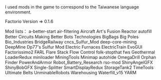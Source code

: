 I used mods in the game to correspond to the Taiwanese language environment.

Factorio Version => 0.1.6

Mod lists：
a-better-start
air-filtering
Aircraft
Art's Fusion Reactor
autofill
Better Circuits Making
Better Bots Technologies
BigBags
Big Poles
Bio_Industries
BridgeRailway
cncs_Sulfur_Mod
deep-core-mining
DeepMine
Dp77's Sulfur Mod
Electric Furnaces
ElectricTrain
EvoGUI
Factorissimo2
FARL
Flare Stack
Flow Control
folk-stopthat
fws
Geothermal
LoaderRedux
miniloader
MiningTools
Minimap autohide
OmegaDrill
Orphan Finder
PowerAndArmor
Robot_Battery_Research
rso-mod
ShinyAngelGFX
ShinyBobGFX
Single-Splitter
SmartDisplayRedux
StorageTank2
TimeTools
Ultimate Belts
UnminableRobots
Warehousing
Waterfill_v15
YARM